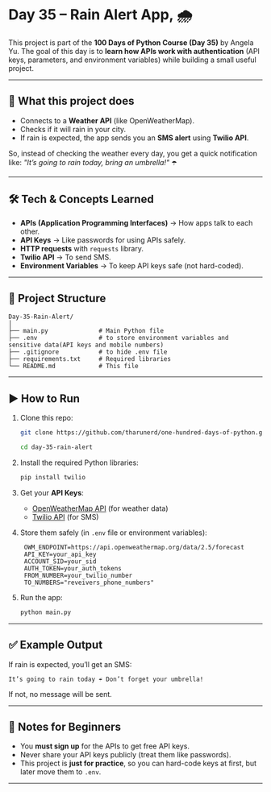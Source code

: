 # Day 35 – Rain Alert App,  🌧️

This project is part of the **100 Days of Python Course (Day 35)** by Angela Yu.
The goal of this day is to **learn how APIs work with authentication** (API keys, parameters, and environment variables) while building a small useful project.

---

## 📌 What this project does

* Connects to a **Weather API** (like OpenWeatherMap).
* Checks if it will rain in your city.
* If rain is expected, the app sends you an **SMS alert** using **Twilio API**.

So, instead of checking the weather every day, you get a quick notification like:
*"It’s going to rain today, bring an umbrella!"* ☂️

---

## 🛠️ Tech & Concepts Learned

* **APIs (Application Programming Interfaces)** → How apps talk to each other.
* **API Keys** → Like passwords for using APIs safely.
* **HTTP requests** with `requests` library.
* **Twilio API** → To send SMS.
* **Environment Variables** → To keep API keys safe (not hard-coded).

---

## 📂 Project Structure

```
Day-35-Rain-Alert/
│
├── main.py              # Main Python file
├── .env                 # to store environment variables and sensitive data(API keys and mobile numbers)
├── .gitignore           # to hide .env file     
├── requirements.txt     # Required libraries
└── README.md            # This file
```

---

## ▶️ How to Run

1. Clone this repo:

   ```bash
   git clone https://github.com/tharunerd/one-hundred-days-of-python.git

   cd day-35-rain-alert
   ```

2. Install the required Python libraries:

   ```bash
   pip install twilio
   ```

3. Get your **API Keys**:

   * [OpenWeatherMap API](https://openweathermap.org/api) (for weather data)
   * [Twilio API](https://www.twilio.com/) (for SMS)

4. Store them safely (in `.env` file or environment variables):

   ```
    OWM_ENDPOINT=https://api.openweathermap.org/data/2.5/forecast
    API_KEY=your_api_key
    ACCOUNT_SID=your_sid
    AUTH_TOKEN=your_auth_tokens
    FROM_NUMBER=your_twilio_number
    TO_NUMBERS="reveivers_phone_numbers"

   ```

5. Run the app:

   ```bash
   python main.py
   ```

---

## ✅ Example Output

If rain is expected, you’ll get an SMS:

```
It’s going to rain today ☔ Don’t forget your umbrella!
```

If not, no message will be sent.

---

## 📝 Notes for Beginners

* You **must sign up** for the APIs to get free API keys.
* Never share your API keys publicly (treat them like passwords).
* This project is **just for practice**, so you can hard-code keys at first, but later move them to `.env`.

---

